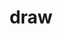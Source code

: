 ---
category: 4-letters
denotation: null
name: draw
reference_link: https://www.etymonline.com/word/draw
root_language: null
root_name: null
title: draw
type: free
word_sums:
- respelling: draw
  sum: 'Draw + '
---